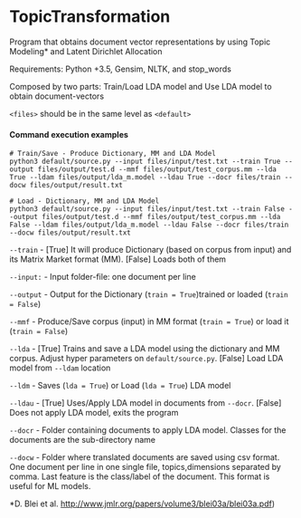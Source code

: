 # TopicTransformation

Program that obtains document vector representations by using Topic Modeling* and Latent Dirichlet Allocation 

Requirements: Python +3.5, Gensim, NLTK, and stop_words

Composed by two parts: Train/Load LDA model and Use LDA model to obtain document-vectors

`<files>` should be in the same level as `<default>`


 #### Command execution examples

    # Train/Save - Produce Dictionary, MM and LDA Model
    python3 default/source.py --input files/input/test.txt --train True --output files/output/test.d --mmf files/output/test_corpus.mm --lda True --ldam files/output/lda_m.model --ldau True --docr files/train --docw files/output/result.txt
    
    # Load - Dictionary, MM and LDA Model
    python3 default/source.py --input files/input/test.txt --train False --output files/output/test.d --mmf files/output/test_corpus.mm --lda False --ldam files/output/lda_m.model --ldau False --docr files/train --docw files/output/result.txt
    
 `--train` - [True] It will produce Dictionary (based on corpus from input) and its Matrix Market format (MM).
 [False] Loads both of them

 `--input:` - Input folder-file: one document per line
 
 `--output` - Output for the Dictionary (`train = True`)trained or loaded (`train = False`)
 
 `--mmf` - Produce/Save corpus (input) in MM format (`train = True`) or load it (`train = False`)
 
 `--lda` - [True] Trains and save a LDA model using the dictionary and MM corpus. Adjust hyper parameters on `default/source.py`.
 [False] Load LDA model from `--ldam` location
           
 `--ldm` - Saves (`lda = True`) or Load (`lda = True`) LDA model
 
 `--ldau` - [True] Uses/Apply LDA model in documents from `--docr`. [False] Does not apply LDA model, exits the program
 
 `--docr` - Folder containing documents to apply LDA model. Classes for the documents are the sub-directory name
 
 `--docw` - Folder where translated documents are saved using csv format. One document per line in one single file,
 topics,dimensions separated by comma. Last feature is the class/label of the document. This format is useful for ML models.



*D. Blei et al. http://www.jmlr.org/papers/volume3/blei03a/blei03a.pdf)